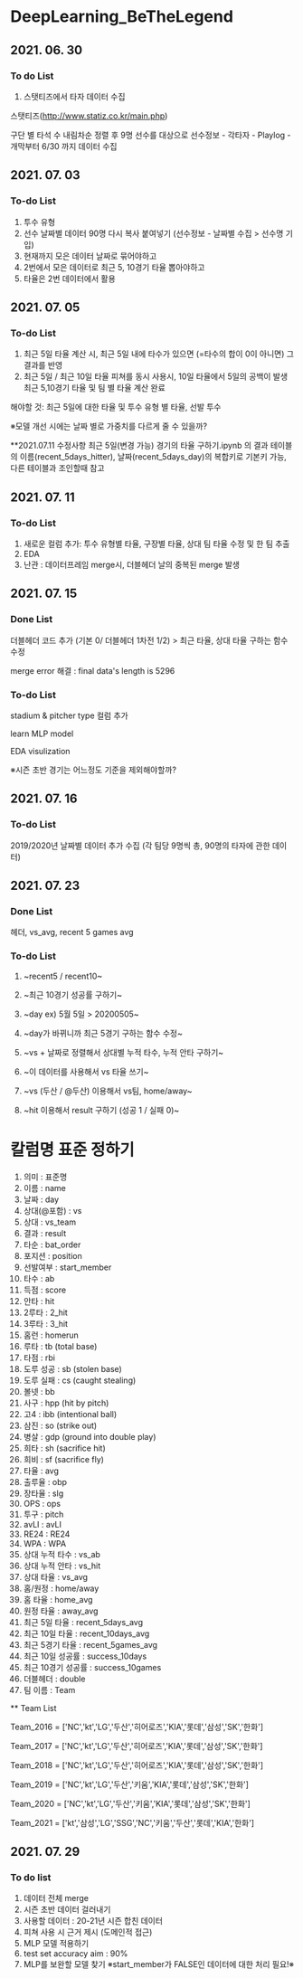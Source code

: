 # DeepLearning_BeTheLegend

## 2021. 06. 30
### To do List
1. 스탯티즈에서 타자 데이터 수집

스탯티즈(http://www.statiz.co.kr/main.php)

구단 별 타석 수 내림차순 정렬 후 9명 선수를 대상으로
선수정보 - 각타자 - Playlog - 개막부터 6/30 까지 데이터 수집

## 2021. 07. 03
### To-do List
1. 투수 유형
2. 선수 날짜별 데이터 90명 다시 복사 붙여넣기 (선수정보 - 날짜별 수집 > 선수명 기입)
3. 현재까지 모은 데이터 날짜로 묶어야하고
4. 2번에서 모은 데이터로 최근 5, 10경기 타율 뽑아야하고
5. 타율은 2번 데이터에서 활용

## 2021. 07. 05
### To-do List
1. 최근 5일 타율 계산 시, 최근 5일 내에 타수가 있으면 (=타수의 합이 0이 아니면) 그 결과를 반영
2. 최근 5일 / 최근 10일 타율 피쳐를 동시 사용시, 10일 타율에서 5일의 공백이 발생 
최근 5,10경기 타율 및 팀 별 타율 계산 완료

해야할 것: 최근 5일에 대한 타율 및 투수 유형 별 타율, 선발 투수 

※모델 개선 시에는 날짜 별로 가중치를 다르게 줄 수 있을까?

**2021.07.11 수정사항
최근 5일(변경 가능) 경기의 타율 구하기.ipynb 의 결과 테이블의
이름(recent_5days_hitter), 날짜(recent_5days_day)의 복합키로 기본키 가능, 다른 테이블과 조인할때 참고


## 2021. 07. 11
### To-do List
1. 새로운 컬럼 추가: 투수 유형별 타율, 구장별 타율, 상대 팀 타율 수정 및 한 팀 추출
2. EDA  
3. 난관 : 데이터프레임 merge시, 더블헤더 날의 중복된 merge 발생

## 2021. 07. 15
### Done List
더블헤더 코드 추가 (기본 0/ 더블헤더 1차전 1/2) > 최근 타율, 상대 타율 구하는 함수 수정


merge error 해결 : final data's length is 5296

### To-do List
stadium & pitcher type 컬럼 추가


learn MLP model


EDA visulization


※시즌 초반 경기는 어느정도 기준을  제외해야할까?

## 2021. 07. 16
### To-do List
2019/2020년 날짜별 데이터 추가 수집
(각 팀당 9명씩 총, 90명의 타자에 관한 데이터)

## 2021. 07. 23
### Done List
헤더, vs_avg, recent 5 games avg

### To-do List
1. ~recent5 / recent10~
2. ~최근 10경기 성공률 구하기~
3. ~day ex) 5월 5일 > 20200505~
4. ~day가 바뀌니까 최근 5경기 구하는 함수 수정~

5. ~vs + 날짜로 정렬해서 상대별 누적 타수, 누적 안타 구하기~
6. ~이 데이터를 사용해서 vs 타율 쓰기~
7. ~vs (두산 / @두산) 이용해서 vs팀, home/away~
8. ~hit 이용해서 result 구하기 (성공 1 / 실패 0)~


# 칼럼명 표준 정하기
1. 의미 : 표준명
2. 이름 : name
3. 날짜 : day
4. 상대(@포함) : vs
5. 상대 : vs_team
6. 결과 : result
7. 타순 : bat_order
8. 포지션 : position
9. 선발여부 : start_member
10. 타수 : ab
11. 득점 : score
12. 안타 : hit
13. 2루타 : 2_hit
14. 3루타 : 3_hit
15. 홈런 : homerun
16. 루타 : tb (total base)
17. 타점 : rbi
18. 도루 성공 : sb (stolen base)
19. 도루 실패 : cs (caught stealing)
20. 볼넷 : bb
21. 사구 : hpp (hit by pitch)
22. 고4 : ibb (intentional ball)
23. 삼진 : so (strike out)
24. 병살 : gdp (ground into double play)
25. 희타 : sh (sacrifice hit)
26. 희비 : sf (sacrifice fly)
27. 타율 : avg
28. 출루율 : obp
29. 장타율 : slg
30. OPS : ops
31. 투구 : pitch
32. avLI : avLI
33. RE24 : RE24
34. WPA : WPA
35. 상대 누적 타수 : vs_ab
36. 상대 누적 안타 : vs_hit
37. 상대 타율 : vs_avg
38. 홈/원정 : home/away
39. 홈 타율 : home_avg
40. 원정 타율 : away_avg
41. 최근 5일 타율 : recent_5days_avg
42. 최근 10일 타율 : recent_10days_avg
43. 최근 5경기 타율 : recent_5games_avg
44. 최근 10일  성공률 : success_10days
45. 최근 10경기 성공률 : success_10games
46. 더블헤더 : double
47. 팀 이름 : Team

** Team List
  
Team_2016 = ['NC','kt','LG','두산','히어로즈','KIA','롯데','삼성','SK','한화']

Team_2017 = ['NC','kt','LG','두산','히어로즈','KIA','롯데','삼성','SK','한화']

Team_2018 = ['NC','kt','LG','두산','히어로즈','KIA','롯데','삼성','SK','한화']

Team_2019 = ['NC','kt','LG','두산','키움','KIA','롯데','삼성','SK','한화']

Team_2020 = ['NC','kt','LG','두산','키움','KIA','롯데','삼성','SK','한화']

Team_2021 = ['kt','삼성','LG','SSG','NC','키움','두산','롯데','KIA','한화']


## 2021. 07. 29
### To do list
1. 데이터 전체 merge
2. 시즌 초반 데이터 걸러내기
3. 사용할 데이터 : 20-21년 시즌 합친 데이터
4. 피쳐 사용 시 근거 제시 (도메인적 접근)
5. MLP 모델 적용하기
6. test set accuracy aim : 90%
7. MLP를 보완할 모델 찾기
※start_member가 FALSE인 데이터에 대한 처리 필요!※
